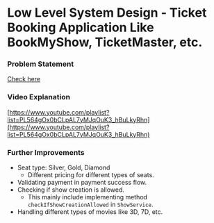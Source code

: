 # Low Level System Design - Ticket Booking Application Like BookMyShow, TicketMaster, etc. 

### Problem Statement
[Check here](problem-statement.md)

### Video Explanation
[https://www.youtube.com/playlist?list=PL564gOx0bCLpAL7yMJqOuK3_hBuLkyRhn](https://www.youtube.com/playlist?list=PL564gOx0bCLpAL7yMJqOuK3_hBuLkyRhn)

### Further Improvements
* Seat type: Silver, Gold, Diamond
    * Different pricing for different types of seats.
* Validating payment in payment success flow. 
* Checking if show creation is allowed. 
    * This mainly include implementing method `checkIfShowCreationAllowed` in `ShowService`.
* Handling different types of movies like 3D, 7D, etc.

